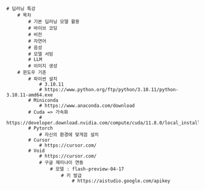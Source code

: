     # 딥러닝 특강
        # 목차
            # 기본 딥러닝 모델 활용
            # 바이브 코딩
            # 비전
            # 자연어
            # 음성
            # 모델 서빙
            # LLM
            # 이미지 생성
        # 윈도우 기준
            # 파이썬 설치
                # 3.10.11
                # https://www.python.org/ftp/python/3.10.11/python-3.10.11-amd64.exe
            # Miniconda
                # https://www.anaconda.com/download
            # Cuda => 가속화
                # https://developer.download.nvidia.com/compute/cuda/11.8.0/local_installers/cuda_11.8.0_522.06_windows.exe
            # Pytorch
                # 자신의 환경에 맞게끔 설치
            # Cursor
                # https://cursor.com/
            # Void
                # https://cursor.com/
                # 구글 제미나이 연동
                    # 모델 : flash-preview-04-17
                        # 키 발급
                            # https://aistudio.google.com/apikey

